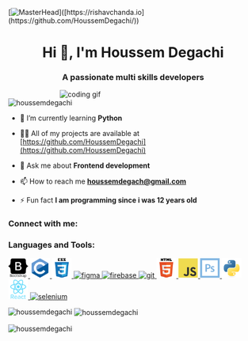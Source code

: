 [![MasterHead]([https://1.bp.blogspot.com/-7A4WynwLsM...](https://i0.wp.com/www.thestartupfounder.com/wp-content/uploads/2022/03/Black-White-Soft-Cream-Minimalist-Aesthetic-Choose-What-You-Want-Burger-Size-Small-Medium-Large-Banner-Landscape-75.jpg?resize=1024%2C512&ssl=1))]([https://rishavchanda.io](https://github.com/HoussemDegachi/))
<h1 align="center">Hi 👋, I'm Houssem Degachi</h1>
<h3 align="center">A passionate multi skills developers</h3>
<img align="right" alt="coding gif" width="400" src="https://upload.wikimedia.org/wikipedia/commons/6/6f/Programming123najra.gif">

<p align="left"> <img src="https://komarev.com/ghpvc/?username=houssemdegachi&label=Profile%20views&color=0e75b6&style=flat" alt="houssemdegachi" /> </p>

- 🌱 I’m currently learning **Python**

- 👨‍💻 All of my projects are available at [https://github.com/HoussemDegachi](https://github.com/HoussemDegachi)

- 💬 Ask me about **Frontend development**

- 📫 How to reach me **houssemdegach@gmail.com**

- ⚡ Fun fact **I am programming since i was 12 years old**

<h3 align="left">Connect with me:</h3>
<p align="left">
</p>

<h3 align="left">Languages and Tools:</h3>
<p align="left"> <a href="https://getbootstrap.com" target="_blank" rel="noreferrer"> <img src="https://raw.githubusercontent.com/devicons/devicon/master/icons/bootstrap/bootstrap-plain-wordmark.svg" alt="bootstrap" width="40" height="40"/> </a> <a href="https://www.cprogramming.com/" target="_blank" rel="noreferrer"> <img src="https://raw.githubusercontent.com/devicons/devicon/master/icons/c/c-original.svg" alt="c" width="40" height="40"/> </a> <a href="https://www.w3schools.com/css/" target="_blank" rel="noreferrer"> <img src="https://raw.githubusercontent.com/devicons/devicon/master/icons/css3/css3-original-wordmark.svg" alt="css3" width="40" height="40"/> </a> <a href="https://www.figma.com/" target="_blank" rel="noreferrer"> <img src="https://www.vectorlogo.zone/logos/figma/figma-icon.svg" alt="figma" width="40" height="40"/> </a> <a href="https://firebase.google.com/" target="_blank" rel="noreferrer"> <img src="https://www.vectorlogo.zone/logos/firebase/firebase-icon.svg" alt="firebase" width="40" height="40"/> </a> <a href="https://git-scm.com/" target="_blank" rel="noreferrer"> <img src="https://www.vectorlogo.zone/logos/git-scm/git-scm-icon.svg" alt="git" width="40" height="40"/> </a> <a href="https://www.w3.org/html/" target="_blank" rel="noreferrer"> <img src="https://raw.githubusercontent.com/devicons/devicon/master/icons/html5/html5-original-wordmark.svg" alt="html5" width="40" height="40"/> </a> <a href="https://developer.mozilla.org/en-US/docs/Web/JavaScript" target="_blank" rel="noreferrer"> <img src="https://raw.githubusercontent.com/devicons/devicon/master/icons/javascript/javascript-original.svg" alt="javascript" width="40" height="40"/> </a> <a href="https://www.photoshop.com/en" target="_blank" rel="noreferrer"> <img src="https://raw.githubusercontent.com/devicons/devicon/master/icons/photoshop/photoshop-line.svg" alt="photoshop" width="40" height="40"/> </a> <a href="https://www.python.org" target="_blank" rel="noreferrer"> <img src="https://raw.githubusercontent.com/devicons/devicon/master/icons/python/python-original.svg" alt="python" width="40" height="40"/> </a> <a href="https://reactjs.org/" target="_blank" rel="noreferrer"> <img src="https://raw.githubusercontent.com/devicons/devicon/master/icons/react/react-original-wordmark.svg" alt="react" width="40" height="40"/> </a> <a href="https://www.selenium.dev" target="_blank" rel="noreferrer"> <img src="https://raw.githubusercontent.com/detain/svg-logos/780f25886640cef088af994181646db2f6b1a3f8/svg/selenium-logo.svg" alt="selenium" width="40" height="40"/> </a> </p>

<p><img align="left" src="https://github-readme-stats.vercel.app/api/top-langs?username=houssemdegachi&show_icons=true&locale=en&layout=compact" alt="houssemdegachi" /></p>

<p>&nbsp;<img align="center" src="https://github-readme-stats.vercel.app/api?username=houssemdegachi&show_icons=true&locale=en" alt="houssemdegachi" /></p>

<p><img align="center" src="https://github-readme-streak-stats.herokuapp.com/?user=houssemdegachi&" alt="houssemdegachi" /></p>
